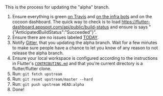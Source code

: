 This is the process for updating the "alpha" branch.

1. Ensure everything is green [on Travis](https://travis-ci.org/flutter/flutter/builds) and [on the infra bots](https://build.chromium.org/p/client.flutter/waterfall) and on the cocoon dashboard.  The quick way to check is to load https://flutter-dashboard.appspot.com/api/public/build-status and ensure is says "{"AnticipatedBuildStatus":"Succeeded"}".
2. Ensure there are no issues labeled [TODAY](https://github.com/flutter/flutter/labels/%E2%9A%A0%20TODAY).
3. Notify [Gitter](https://gitter.im/flutter/flutter), that you updating the alpha branch. Wait for a few minutes to make sure people have a chance to let you know of any reason to not release the alpha branch.
4. Ensure your local workspace is configured according to the instructions in Flutter's [`CONTRIBUTING.md`](https://github.com/flutter/flutter/blob/master/CONTRIBUTING.md) and that you're current directory is a flutter/flutter clone.
5. Run: `git fetch upstream`
6. Run: `git reset upstream/master --hard`
7. Run: `git push upstream HEAD:alpha` 
8. Done!